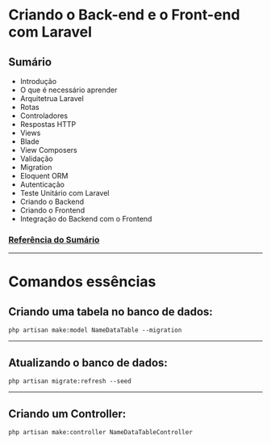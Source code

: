 # Criando o Back-end e o Front-end com Laravel

## Sumário

* Introdução
* O que é necessário aprender
* Arquitetrua Laravel
* Rotas
* Controladores
* Respostas HTTP
* Views
* Blade
* View Composers
* Validação
* Migration
* Eloquent ORM
* Autenticação
* Teste Unitário com Laravel
* Criando o Backend
* Criando o Frontend
* Integração do Backend com o Frontend


### [Referência do Sumário](https://github.com/Webschool-io/Curso-PHP-Laravel-Completo-E-Total)


<hr>

# Comandos essências

## Criando uma tabela no banco de dados:

```
php artisan make:model NameDataTable --migration
```

<hr>

## Atualizando o banco de dados:

```
php artisan migrate:refresh --seed
```
<hr>

## Criando um Controller:

```
php artisan make:controller NameDataTableController
```